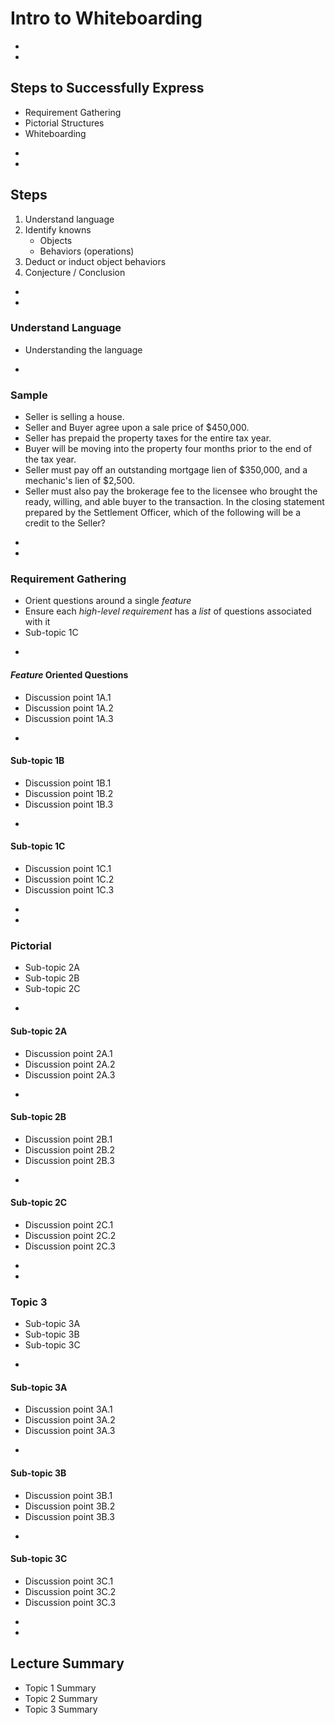 # Intro to Whiteboarding








-
-
## Steps to Successfully Express
* Requirement Gathering
* Pictorial Structures
* Whiteboarding



-
-
## Steps
1. Understand language
2. Identify knowns
    * Objects
    * Behaviors (operations)
3. Deduct or induct object behaviors
4. Conjecture / Conclusion






-
-
### Understand Language
* Understanding the language

-
### Sample
* Seller is selling a house.
* Seller and Buyer agree upon a sale price of $450,000.
* Seller has prepaid the property taxes for the entire tax year.
* Buyer will be moving into the property four months prior to the end of the tax year.
* Seller must pay off an outstanding mortgage lien of $350,000, and a mechanic's lien of $2,500.
* Seller must also pay the brokerage fee to the licensee who brought the ready, willing, and able buyer to the transaction. In the closing statement prepared by the Settlement Officer, which of the following will be a credit to the Seller?







-
-
### Requirement Gathering
* Orient questions around a single _feature_
* Ensure each _high-level requirement_ has a _list_ of questions associated with it
* Sub-topic 1C



-
#### _Feature_ Oriented Questions
* Discussion point 1A.1
* Discussion point 1A.2
* Discussion point 1A.3



-
#### Sub-topic 1B
* Discussion point 1B.1
* Discussion point 1B.2
* Discussion point 1B.3


-
#### Sub-topic 1C
* Discussion point 1C.1
* Discussion point 1C.2
* Discussion point 1C.3











-
-
### Pictorial
* Sub-topic 2A
* Sub-topic 2B
* Sub-topic 2C

-
#### Sub-topic 2A
* Discussion point 2A.1
* Discussion point 2A.2
* Discussion point 2A.3


-
#### Sub-topic 2B
* Discussion point 2B.1
* Discussion point 2B.2
* Discussion point 2B.3


-
#### Sub-topic 2C
* Discussion point 2C.1
* Discussion point 2C.2
* Discussion point 2C.3













-
-
### Topic 3
* Sub-topic 3A
* Sub-topic 3B
* Sub-topic 3C



-
#### Sub-topic 3A
* Discussion point 3A.1
* Discussion point 3A.2
* Discussion point 3A.3


-
#### Sub-topic 3B
* Discussion point 3B.1
* Discussion point 3B.2
* Discussion point 3B.3


-
#### Sub-topic 3C
* Discussion point 3C.1
* Discussion point 3C.2
* Discussion point 3C.3













-
-
## Lecture Summary
* Topic 1 Summary
* Topic 2 Summary
* Topic 3 Summary
